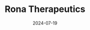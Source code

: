 ---  
layout: startup_page  
title: "Rona Therapeutics"  
id: "ronatherapeutics.com"  
permalink: "/ronatherapeuticsronatherapeutics.com07192024/"  
website: "https://www.ronatherapeutics.com/"  
funding_round: "Series A+"  
funding_amount: "$35M"  
investors: "LongRiver Investments, Zhaode Investment, BioTrack Capital, Zhongqi Capital, Lilly Asia Ventures"  
about: "Rona Therapeutics is a clinical-stage company focused on nucleic acid drug research and development, specializing in metabolic diseases and CNS degenerative diseases. They are advancing a pipeline of siRNA programs, with their first program, RN0191, completing Phase 1 clinical studies and ready for Phase 2. Rona utilizes a proprietary extra-hepatic delivery platform to treat complex diseases."  
markets: "Biotechnology, Pharmaceuticals, RNA Therapeutics, Drug Discovery, Health Care, Medical, Therapeutics"  
hq: "Shanghai, Shanghai, China"  
founded_year: "2021"  
linkedin: "https://www.linkedin.com/company/ronatherapeutics/"  
twitter: ""  
instagram: ""  
facebook: ""  
crunchbase: "https://www.crunchbase.com/organization/rona-therapeutics"  
pitchbook: "https://pitchbook.com/profiles/company/494738-56"  

date_display: "19-Jul-2024"  
date: "2024-07-19"

# SEO Optimization  
meta_title: "Rona Therapeutics - Series A+ Funding ($35M)"  
meta_description: "Rona Therapeutics, Rona Therapeutics is a clinical-stage company focused on nucleic acid drug research and development, specializing in metabolic diseases and CNS degene..."  
meta_keywords: "Rona Therapeutics, Biotechnology, Pharmaceuticals, RNA Therapeutics, Drug Discovery, Health Care, Medical, Therapeutics, Series A+ funding"  
canonical_url: "https://startup.projectstartups.com/ronatherapeuticsronatherapeutics.com07192024/"  
---